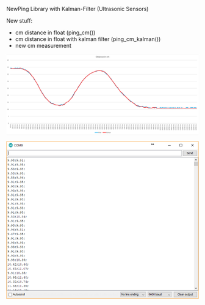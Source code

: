 NewPing Library with Kalman-Filter (Ultrasonic Sensors) 

New stuff:
- cm distance in float (ping_cm())
- cm distance in float with kalman filter (ping_cm_kalman())
- new cm measurement

![Screenshot](https://raw.githubusercontent.com/Aldebaran91/NewPing/master/extras/NewPingPlus_screenshot.png)

![Screenshot](https://raw.githubusercontent.com/Aldebaran91/NewPing/master/extras/NewPingLog_screenshot.png)
